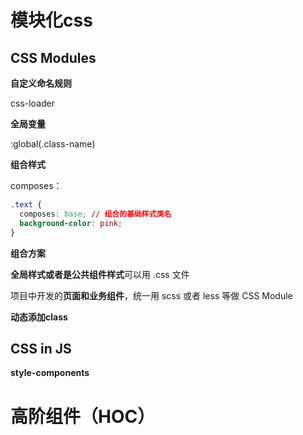 # 模块化css

## CSS Modules

**自定义命名规则**

css-loader

**全局变量**

:global(.class-name)

**组合样式**

composes：

```css
.text {
  composes: base; // 组合的基础样式类名
  background-color: pink;
}
```

**组合方案**

**全局样式或者是公共组件样式**可以用 .css 文件

项目中开发的**页面和业务组件**，统一用 scss 或者 less 等做 CSS Module

**动态添加class**

## CSS in JS

**style-components**

# 高阶组件（HOC）


